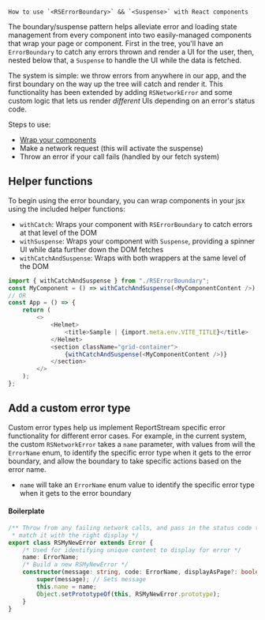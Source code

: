                                                                                                                                                                                              How to use `<RSErrorBoundary>` && `<Suspense>` with React components

The boundary/suspense pattern helps alleviate error and loading state management from every component into two easily-managed components that wrap your page or component. First in the tree, you'll have an `ErrorBoundary` to catch any errors thrown and render a UI for the user, then, nested below that, a `Suspense` to handle the UI while the data is fetched.

The system is simple: we throw errors from anywhere in our app, and the first boundary on the way up the tree will catch and render it. This functionality has been extended by adding `RSNetworkError` and some custom logic that lets us render _different_ UIs depending on an error's status code.

Steps to use:

- [Wrap your components](#helper-functions)
- Make a network request (this will activate the suspense)
- Throw an error if your call fails (handled by our fetch system)

## Helper functions

To begin using the error boundary, you can wrap components in your jsx using the included helper functions:

- `withCatch`: Wraps your component with `RSErrorBoundary` to catch errors at that level of the DOM
- `withSuspense`: Wraps your component with `Suspense`, providing a spinner UI while data further down the DOM fetches
- `withCatchAndSuspense`: Wraps with both wrappers at the same level of the DOM

```typescript jsx
import { withCatchAndSuspense } from "./RSErrorBoundary";
const MyComponent = () => withCatchAndSuspense(<MyComponentContent />);
// OR
const App = () => {
    return (
        <>
            <Helmet>
                <title>Sample | {import.meta.env.VITE_TITLE}</title>
            </Helmet>
            <section className="grid-container">
                {withCatchAndSuspense(<MyComponentContent />)}
            </section>
        </>
    );
};
```

## Add a custom error type

Custom error types help us implement ReportStream specific error functionality for different error cases. For example, in the current system, the custom `RSNetworkError` takes a `name` parameter, with values from will the `ErrorName` enum, to identify the specific error type when it gets to the error boundary, and allow the boundary to take specific actions based on the error name.

- `name` will take an `ErrorName` enum value to identify the specific error type when it gets to the error boundary

#### Boilerplate

```typescript
/** Throw from any failing network calls, and pass in the status code to
 * match it with the right display */
export class RSMyNewError extends Error {
    /* Used for identifying unique content to display for error */
    name: ErrorName;
    /* Build a new RSMyNewError */
    constructor(message: string, code: ErrorName, displayAsPage?: boolean) {
        super(message); // Sets message
        this.name = name;
        Object.setPrototypeOf(this, RSMyNewError.prototype);
    }
}
```
